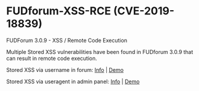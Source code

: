 # FUDforum-XSS-RCE (CVE-2019-18839)
FUDForum 3.0.9 - XSS / Remote Code Execution

Multiple Stored XSS vulnerabilities have been found in FUDforum 3.0.9 that can result in remote code execution.

Stored XSS via username in forum: [Info](https://github.com/fuzzlove/FUDforum-XSS-RCE/blob/master/forumxss.md) | [Demo](https://youtu.be/fR8hVK1paks)

Stored XSS via useragent in admin panel: [Info](https://github.com/fuzzlove/FUDforum-XSS-RCE/blob/master/adminpanel.md) | [Demo](https://youtu.be/0gsJQ82TXw4)

